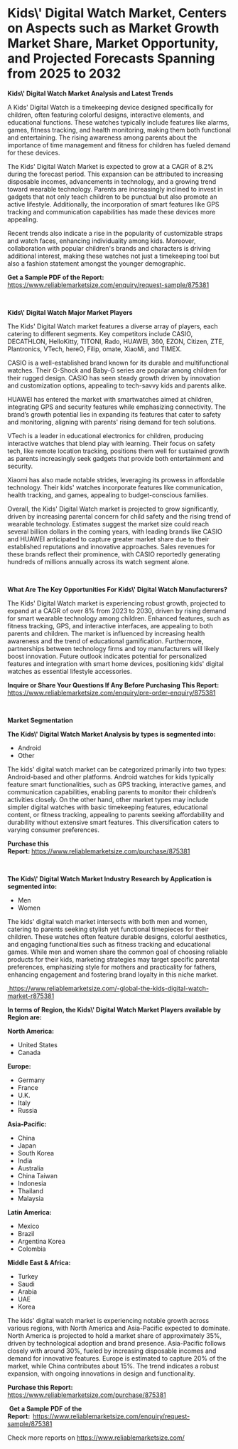 <p><h1>Kids\' Digital Watch Market, Centers on Aspects such as Market Growth Market Share, Market Opportunity, and Projected Forecasts Spanning from 2025 to 2032</h1></p><p><strong>Kids\' Digital Watch Market Analysis and Latest Trends</strong></p>
<p><p>A Kids' Digital Watch is a timekeeping device designed specifically for children, often featuring colorful designs, interactive elements, and educational functions. These watches typically include features like alarms, games, fitness tracking, and health monitoring, making them both functional and entertaining. The rising awareness among parents about the importance of time management and fitness for children has fueled demand for these devices.</p><p>The Kids' Digital Watch Market is expected to grow at a CAGR of 8.2% during the forecast period. This expansion can be attributed to increasing disposable incomes, advancements in technology, and a growing trend toward wearable technology. Parents are increasingly inclined to invest in gadgets that not only teach children to be punctual but also promote an active lifestyle. Additionally, the incorporation of smart features like GPS tracking and communication capabilities has made these devices more appealing. </p><p>Recent trends also indicate a rise in the popularity of customizable straps and watch faces, enhancing individuality among kids. Moreover, collaboration with popular children's brands and characters is driving additional interest, making these watches not just a timekeeping tool but also a fashion statement amongst the younger demographic.</p></p>
<p><strong>Get a Sample PDF of the Report:&nbsp;</strong> <a href="https://www.reliablemarketsize.com/enquiry/request-sample/875381?utm_campaign=2952&utm_medium=2&utm_source=Github&utm_content=ia&utm_term=21032025&utm_id=kids-digital-watch">https://www.reliablemarketsize.com/enquiry/request-sample/875381</a></p>
<p>&nbsp;</p>
<p><strong>Kids\' Digital Watch Major Market Players</strong></p>
<p><p>The Kids' Digital Watch market features a diverse array of players, each catering to different segments. Key competitors include CASIO, DECATHLON, HelloKitty, TITONI, Rado, HUAWEI, 360, EZON, Citizen, ZTE, Plantronics, VTech, hereO, Filip, omate, XiaoMi, and TIMEX.</p><p>CASIO is a well-established brand known for its durable and multifunctional watches. Their G-Shock and Baby-G series are popular among children for their rugged design. CASIO has seen steady growth driven by innovation and customization options, appealing to tech-savvy kids and parents alike.</p><p>HUAWEI has entered the market with smartwatches aimed at children, integrating GPS and security features while emphasizing connectivity. The brand’s growth potential lies in expanding its features that cater to safety and monitoring, aligning with parents' rising demand for tech solutions.</p><p>VTech is a leader in educational electronics for children, producing interactive watches that blend play with learning. Their focus on safety tech, like remote location tracking, positions them well for sustained growth as parents increasingly seek gadgets that provide both entertainment and security.</p><p>Xiaomi has also made notable strides, leveraging its prowess in affordable technology. Their kids' watches incorporate features like communication, health tracking, and games, appealing to budget-conscious families.</p><p>Overall, the Kids' Digital Watch market is projected to grow significantly, driven by increasing parental concern for child safety and the rising trend of wearable technology. Estimates suggest the market size could reach several billion dollars in the coming years, with leading brands like CASIO and HUAWEI anticipated to capture greater market share due to their established reputations and innovative approaches. Sales revenues for these brands reflect their prominence, with CASIO reportedly generating hundreds of millions annually across its watch segment alone.</p></p>
<p>&nbsp;</p>
<p><strong>What Are The Key Opportunities For Kids\' Digital Watch Manufacturers?</strong></p>
<p><p>The Kids' Digital Watch market is experiencing robust growth, projected to expand at a CAGR of over 8% from 2023 to 2030, driven by rising demand for smart wearable technology among children. Enhanced features, such as fitness tracking, GPS, and interactive interfaces, are appealing to both parents and children. The market is influenced by increasing health awareness and the trend of educational gamification. Furthermore, partnerships between technology firms and toy manufacturers will likely boost innovation. Future outlook indicates potential for personalized features and integration with smart home devices, positioning kids' digital watches as essential lifestyle accessories.</p></p>
<p><strong>Inquire or Share Your Questions If Any Before Purchasing This Report:</strong> <a href="https://www.reliablemarketsize.com/enquiry/pre-order-enquiry/875381?utm_campaign=2952&utm_medium=2&utm_source=Github&utm_content=ia&utm_term=21032025&utm_id=kids-digital-watch">https://www.reliablemarketsize.com/enquiry/pre-order-enquiry/875381</a></p>
<p>&nbsp;</p>
<p><strong>Market Segmentation</strong></p>
<p><strong>The Kids\' Digital Watch Market Analysis by types is segmented into:</strong></p>
<p><ul><li>Android</li><li>Other</li></ul></p>
<p><p>The kids' digital watch market can be categorized primarily into two types: Android-based and other platforms. Android watches for kids typically feature smart functionalities, such as GPS tracking, interactive games, and communication capabilities, enabling parents to monitor their children’s activities closely. On the other hand, other market types may include simpler digital watches with basic timekeeping features, educational content, or fitness tracking, appealing to parents seeking affordability and durability without extensive smart features. This diversification caters to varying consumer preferences.</p></p>
<p><strong>Purchase this Report:&nbsp;</strong><a href="https://www.reliablemarketsize.com/purchase/875381?utm_campaign=2952&utm_medium=2&utm_source=Github&utm_content=ia&utm_term=21032025&utm_id=kids-digital-watch">https://www.reliablemarketsize.com/purchase/875381</a></p>
<p>&nbsp;</p>
<p><strong>The Kids\' Digital Watch Market Industry Research by Application is segmented into:</strong></p>
<p><ul><li>Men</li><li>Women</li></ul></p>
<p><p>The kids' digital watch market intersects with both men and women, catering to parents seeking stylish yet functional timepieces for their children. These watches often feature durable designs, colorful aesthetics, and engaging functionalities such as fitness tracking and educational games. While men and women share the common goal of choosing reliable products for their kids, marketing strategies may target specific parental preferences, emphasizing style for mothers and practicality for fathers, enhancing engagement and fostering brand loyalty in this niche market.</p></p>
<p><a href="https://www.reliablemarketsize.com/-global-the-kids-digital-watch-market-r875381?utm_campaign=2952&utm_medium=2&utm_source=Github&utm_content=ia&utm_term=21032025&utm_id=kids-digital-watch">&nbsp;https://www.reliablemarketsize.com/-global-the-kids-digital-watch-market-r875381</a></p>
<p><strong>In terms of Region, the Kids\' Digital Watch Market Players available by Region are:</strong></p>
<p>
    <p> <strong> North America: </strong>
        <ul>
            <li>United States</li>
            <li>Canada</li>
        </ul>
        </p> 
    <p> <strong> Europe: </strong>
        <ul>
            <li>Germany</li>
            <li>France</li>
            <li>U.K.</li>
            <li>Italy</li>
            <li>Russia</li>
        </ul>
        </p> 
    <p> <strong> Asia-Pacific: </strong>
        <ul>
            <li>China</li>
            <li>Japan</li>
            <li>South Korea</li>
            <li>India</li>
            <li>Australia</li>
            <li>China Taiwan</li>
            <li>Indonesia</li>
            <li>Thailand</li>
            <li>Malaysia</li>
        </ul>
        </p> 
    <p> <strong> Latin America: </strong>
        <ul>
            <li>Mexico</li>
            <li>Brazil</li>
            <li>Argentina Korea</li>
            <li>Colombia</li>
        </ul>
        </p> 
    <p> <strong> Middle East & Africa: </strong>
        <ul>
            <li>Turkey</li>
            <li>Saudi</li>
            <li>Arabia</li>
            <li>UAE</li>
            <li>Korea</li>
        </ul>
    </p>
    </p>
<p><p>The kids' digital watch market is experiencing notable growth across various regions, with North America and Asia-Pacific expected to dominate. North America is projected to hold a market share of approximately 35%, driven by technological adoption and brand presence. Asia-Pacific follows closely with around 30%, fueled by increasing disposable incomes and demand for innovative features. Europe is estimated to capture 20% of the market, while China contributes about 15%. The trend indicates a robust expansion, with ongoing innovations in design and functionality.</p></p>
<p><strong>Purchase this Report: </strong><a href="https://www.reliablemarketsize.com/purchase/875381?utm_campaign=2952&utm_medium=2&utm_source=Github&utm_content=ia&utm_term=21032025&utm_id=kids-digital-watch">https://www.reliablemarketsize.com/purchase/875381</a></p>
<p>&nbsp;<strong>Get a Sample PDF of the Report:&nbsp;&nbsp;</strong><a href="https://www.reliablemarketsize.com/enquiry/request-sample/875381?utm_campaign=2952&utm_medium=2&utm_source=Github&utm_content=ia&utm_term=21032025&utm_id=kids-digital-watch">https://www.reliablemarketsize.com/enquiry/request-sample/875381</a></p>
<p><strong></strong></p>
<p>Check more reports on <a href="https://www.reliablemarketsize.com/?utm_campaign=2952&utm_medium=2&utm_source=Github&utm_content=ia&utm_term=21032025&utm_id=kids-digital-watch">https://www.reliablemarketsize.com/</a></p>